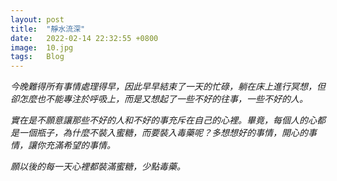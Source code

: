 ```yaml
---
layout: post
title:  "靜水流深"
date:   2022-02-14 22:32:55 +0800
image:  10.jpg
tags:   Blog
---
```


*今晚難得所有事情處理得早，因此早早結束了一天的忙碌，躺在床上進行冥想，但卻怎麼也不能專注於呼吸上，而是又想起了一些不好的往事，一些不好的人。*  

*實在是不願意讓那些不好的人和不好的事充斥在自己的心裡。畢竟，每個人的心都是一個瓶子，為什麼不裝入蜜糖，而要裝入毒藥呢？多想想好的事情，開心的事情，讓你充滿希望的事情。*  

*願以後的每一天心裡都裝滿蜜糖，少點毒藥。*
